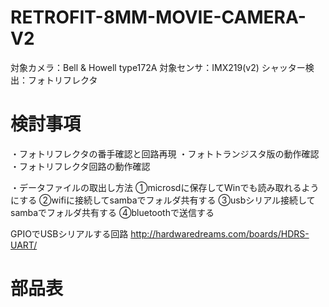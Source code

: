 # RETROFIT-8MM-MOVIE-CAMERA-V2
対象カメラ：Bell & Howell type172A
対象センサ：IMX219(v2)
シャッター検出：フォトリフレクタ


# 検討事項

・フォトリフレクタの番手確認と回路再現
・フォトトランジスタ版の動作確認
・フォトリフレクタ回路の動作確認

・データファイルの取出し方法
①microsdに保存してWinでも読み取れるようにする
②wifiに接続してsambaでフォルダ共有する
③usbシリアル接続してsambaでフォルダ共有する
④bluetoothで送信する

GPIOでUSBシリアルする回路
http://hardwaredreams.com/boards/HDRS-UART/

# 部品表

